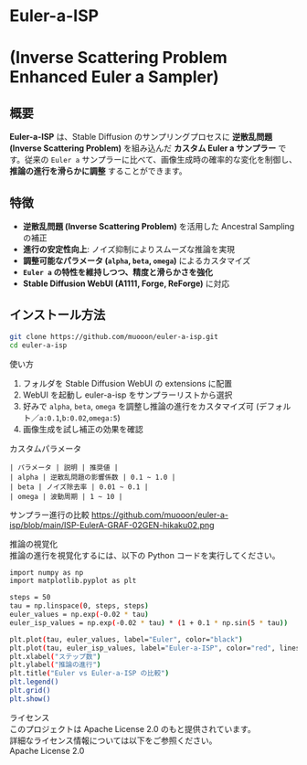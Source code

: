# Euler-a-ISP  
# (Inverse Scattering Problem Enhanced Euler a Sampler)

## 概要
**Euler-a-ISP** は、Stable Diffusion のサンプリングプロセスに **逆散乱問題 (Inverse Scattering Problem)** を組み込んだ **カスタム Euler a サンプラー** です。従来の `Euler a` サンプラーに比べて、画像生成時の確率的な変化を制御し、**推論の進行を滑らかに調整** することができます。

## 特徴
- **逆散乱問題 (Inverse Scattering Problem)** を活用した Ancestral Sampling の補正  
- **進行の安定性向上**: ノイズ抑制によりスムーズな推論を実現  
- **調整可能なパラメータ (`alpha`, `beta`, `omega`)** によるカスタマイズ  
- **`Euler a` の特性を維持しつつ、精度と滑らかさを強化**  
- **Stable Diffusion WebUI (A1111, Forge, ReForge)** に対応

## インストール方法
```bash
git clone https://github.com/muooon/euler-a-isp.git
cd euler-a-isp
```
使い方  
1. 	フォルダを Stable Diffusion WebUI の extensions に配置  
2. 	WebUI を起動し euler-a-isp をサンプラーリストから選択  
3. 	好みで `alpha`, `beta`, `omega` を調整し推論の進行をカスタマイズ可 (デフォルト／`a:0.1`,`b:0.02`,`omega:5`)  
4. 	画像生成を試し補正の効果を確認  

カスタムパラメータ  

`| パラメータ | 説明 | 推奨値 |`   
`| alpha | 逆散乱問題の影響係数 | 0.1 ~ 1.0 |`   
`| beta | ノイズ除去率 | 0.01 ~ 0.1 |`   
`| omega | 波動周期 | 1 ~ 10 |`   

サンプラー進行の比較
https://github.com/muooon/euler-a-isp/blob/main/ISP-EulerA-GRAF-02GEN-hikaku02.png

推論の視覚化  
推論の進行を視覚化するには、以下の Python コードを実行してください。
```bash
import numpy as np
import matplotlib.pyplot as plt

steps = 50
tau = np.linspace(0, steps, steps)
euler_values = np.exp(-0.02 * tau)
euler_isp_values = np.exp(-0.02 * tau) * (1 + 0.1 * np.sin(5 * tau))

plt.plot(tau, euler_values, label="Euler", color="black")
plt.plot(tau, euler_isp_values, label="Euler-a-ISP", color="red", linestyle="--")
plt.xlabel("ステップ数")
plt.ylabel("推論の進行")
plt.title("Euler vs Euler-a-ISP の比較")
plt.legend()
plt.grid()
plt.show()
```
ライセンス  
このプロジェクトは Apache License 2.0 のもと提供されています。  
詳細なライセンス情報については以下をご参照ください。  
Apache License 2.0
